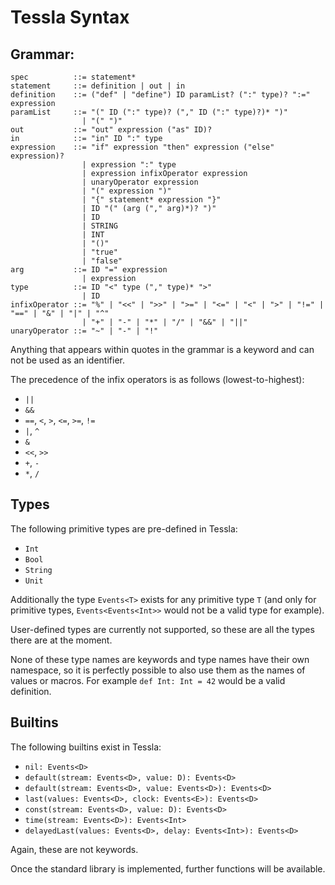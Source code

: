 # Tessla Syntax

## Grammar:

    spec          ::= statement*
    statement     ::= definition | out | in
    definition    ::= ("def" | "define") ID paramList? (":" type)? ":=" expression
    paramList     ::= "(" ID (":" type)? ("," ID (":" type)?)* ")"
                    | "(" ")"
    out           ::= "out" expression ("as" ID)?
    in            ::= "in" ID ":" type
    expression    ::= "if" expression "then" expression ("else" expression)?
                    | expression ":" type
                    | expression infixOperator expression
                    | unaryOperator expression
                    | "(" expression ")"
                    | "{" statement* expression "}"
                    | ID "(" (arg ("," arg)*)? ")"
                    | ID
                    | STRING
                    | INT
                    | "()"
                    | "true"
                    | "false"
    arg           ::= ID "=" expression
                    | expression
    type          ::= ID "<" type ("," type)* ">"
                    | ID
    infixOperator ::= "%" | "<<" | ">>" | ">=" | "<=" | "<" | ">" | "!=" | "==" | "&" | "|" | "^"
                    | "+" | "-" | "*" | "/" | "&&" | "||"
    unaryOperator ::= "~" | "-" | "!"

Anything that appears within quotes in the grammar is a keyword and can not be used as an identifier.

The precedence of the infix operators is as follows (lowest-to-highest):

 * `||`
 * `&&`
 * `==`, `<`, `>`, `<=`, `>=`, `!=`
 * `|`, `^`
 * `&`
 * `<<`, `>>`
 * `+`, `-`
 * `*`, `/`

## Types

The following primitive types are pre-defined in Tessla:

 * `Int`
 * `Bool`
 * `String`
 * `Unit`

Additionally the type `Events<T>` exists for any primitive type `T` (and only for primitive types, `Events<Events<Int>>` would not be a valid type for example).

User-defined types are currently not supported, so these are all the types there are at the moment.

None of these type names are keywords and type names have their own namespace, so it is perfectly possible to also use them as the names of values or macros. For example `def Int: Int = 42` would be a valid definition.

## Builtins

The following builtins exist in Tessla:

 * `nil: Events<D>`
 * `default(stream: Events<D>, value: D): Events<D>`
 * `default(stream: Events<D>, value: Events<D>): Events<D>`
 * `last(values: Events<D>, clock: Events<E>): Events<D>`
 * `const(stream: Events<D>, value: D): Events<D>`
 * `time(stream: Events<D>): Events<Int>`
 * `delayedLast(values: Events<D>, delay: Events<Int>): Events<D>`

Again, these are not keywords.

Once the standard library is implemented, further functions will be available.
